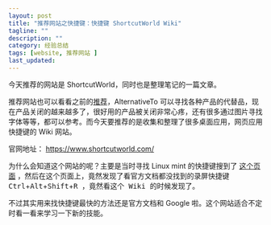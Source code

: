 ```yaml
---
layout: post
title: "推荐网站之快捷键：快捷键 ShortcutWorld Wiki"
tagline: ""
description: ""
category: 经验总结
tags: [website, 推荐网站 ]
last_updated:
---
```



今天推荐的网站是 ShortcutWorld，同时也是整理笔记的一篇文章。

推荐网站也可以看看之前的[推荐](/tags.html#推荐网站)，AlternativeTo 可以寻找各种产品的代替品，现在产品关闭的越来越多了，很好用的产品被关闭非常心疼，还有很多通过图片寻找字体等等，都可以参考。而今天要推荐的是收集和整理了很多桌面应用，网页应用快捷键的 Wiki 网站。

官网地址： <https://www.shortcutworld.com/>

为什么会知道这个网站的呢？主要是当时寻找 Linux mint 的快捷键搜到了 [这个页面](https://shortcutworld.com/en/Linux-Mint/linux/all) ，然后在这个页面上，竟然发现了看官方文档都没找到的录屏快捷键 <kbd>Ctrl</kbd>+<kbd>Alt</kbd>+<kbd>Shift</kbd>+<kbd>R</kdb> ，竟然看这个 Wiki 的时候发现了。

不过其实用来找快捷键最快的方法还是官方文档和 Google 啦。这个网站适合不定时看一看来学习一下新的技能。


